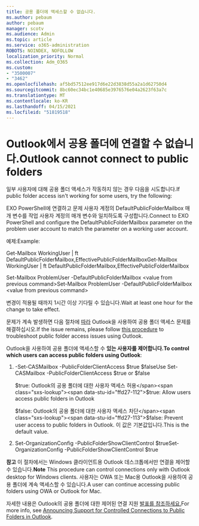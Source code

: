 ```yaml
---
title: 공용 폴더에 액세스할 수 없습니다.
ms.author: pebaum
author: pebaum
manager: scotv
ms.audience: Admin
ms.topic: article
ms.service: o365-administration
ROBOTS: NOINDEX, NOFOLLOW
localization_priority: Normal
ms.collection: Adm_O365
ms.custom:
- "3500007"
- "3462"
ms.openlocfilehash: af5bd57512ee917d6e22d3838d55a2a1d62750d4
ms.sourcegitcommit: 8bc60ec34bc1e40685e3976576e04a2623f63a7c
ms.translationtype: MT
ms.contentlocale: ko-KR
ms.lasthandoff: 04/15/2021
ms.locfileid: "51819518"
---
```

# <a name="outlook-cannot-connect-to-public-folders"></a><span data-ttu-id="ffd27-102">Outlook에서 공용 폴더에 연결할 수 없습니다.</span><span class="sxs-lookup"><span data-stu-id="ffd27-102">Outlook cannot connect to public folders</span></span>

<span data-ttu-id="ffd27-103">일부 사용자에 대해 공용 폴더 액세스가 작동하지 않는 경우 다음을 시도합니다.</span><span class="sxs-lookup"><span data-stu-id="ffd27-103">If public folder access isn't working for some users, try the following:</span></span>

<span data-ttu-id="ffd27-104">EXO PowerShell에 연결하고 문제 사용자 계정의 DefaultPublicFolderMailbox 매개 변수를 작업 사용자 계정의 매개 변수와 일치하도록 구성합니다.</span><span class="sxs-lookup"><span data-stu-id="ffd27-104">Connect to EXO PowerShell and configure the DefaultPublicFolderMailbox parameter on the problem user account to match the parameter on a working user account.</span></span>

<span data-ttu-id="ffd27-105">예제:</span><span class="sxs-lookup"><span data-stu-id="ffd27-105">Example:</span></span>

<span data-ttu-id="ffd27-106">Get-Mailbox WorkingUser | ft DefaultPublicFolderMailbox,EffectivePublicFolderMailbox</span><span class="sxs-lookup"><span data-stu-id="ffd27-106">Get-Mailbox WorkingUser | ft DefaultPublicFolderMailbox,EffectivePublicFolderMailbox</span></span>

<span data-ttu-id="ffd27-107">Set-Mailbox ProblemUser -DefaultPublicFolderMailbox \<value from previous command></span><span class="sxs-lookup"><span data-stu-id="ffd27-107">Set-Mailbox ProblemUser -DefaultPublicFolderMailbox \<value from previous command></span></span>

<span data-ttu-id="ffd27-108">변경이 적용될 때까지 1시간 이상 기다릴 수 있습니다.</span><span class="sxs-lookup"><span data-stu-id="ffd27-108">Wait at least one hour for the change to take effect.</span></span>

<span data-ttu-id="ffd27-109">문제가 계속 발생하면 다음 절차에 [따라](https://aka.ms/pfcte) Outlook을 사용하여 공용 폴더 액세스 문제를 해결하십시오.</span><span class="sxs-lookup"><span data-stu-id="ffd27-109">If the issue remains, please follow [this procedure](https://aka.ms/pfcte) to troubleshoot public folder access issues using Outlook.</span></span>
 
<span data-ttu-id="ffd27-110">Outlook을 사용하여 공용 폴더에 액세스할 수 **있는 사용자를 제어합니다.**</span><span class="sxs-lookup"><span data-stu-id="ffd27-110">**To control which users can access public folders using Outlook**:</span></span>

1.  <span data-ttu-id="ffd27-111">-Set-CASMailbox <mailboxname> -PublicFolderClientAccess $true $false</span><span class="sxs-lookup"><span data-stu-id="ffd27-111">Use Set-CASMailbox <mailboxname> -PublicFolderClientAccess $true or $false</span></span>  
      
    <span data-ttu-id="ffd27-112">$true: Outlook의 공용 폴더에 대한 사용자 액세스 허용</span><span class="sxs-lookup"><span data-stu-id="ffd27-112">$true: Allow users access public folders in Outlook</span></span>  
      
    <span data-ttu-id="ffd27-113">$false: Outlook의 공용 폴더에 대한 사용자 액세스 차단</span><span class="sxs-lookup"><span data-stu-id="ffd27-113">$false: Prevent user access to public folders in Outlook.</span></span> <span data-ttu-id="ffd27-114">이 값은 기본값입니다.</span><span class="sxs-lookup"><span data-stu-id="ffd27-114">This is the default value.</span></span>  
        
2.  <span data-ttu-id="ffd27-115">Set-OrganizationConfig -PublicFolderShowClientControl $true</span><span class="sxs-lookup"><span data-stu-id="ffd27-115">Set-OrganizationConfig -PublicFolderShowClientControl $true</span></span>   
      
<span data-ttu-id="ffd27-116">**참고** 이 절차에서는 Windows 클라이언트용 Outlook 데스크톱에서만 연결을 제어할 수 있습니다.</span><span class="sxs-lookup"><span data-stu-id="ffd27-116">**Note** This procedure can control connections only with Outlook desktop for Windows clients.</span></span> <span data-ttu-id="ffd27-117">사용자는 OWA 또는 Mac용 Outlook을 사용하여 공용 폴더에 계속 액세스할 수 있습니다.</span><span class="sxs-lookup"><span data-stu-id="ffd27-117">A user can continue accessing public folders using OWA or Outlook for Mac.</span></span>
 
<span data-ttu-id="ffd27-118">자세한 내용은 Outlook의 공용 폴더에 대한 제어된 연결 지원 [발표를 참조하세요.](https://aka.ms/controlpf)</span><span class="sxs-lookup"><span data-stu-id="ffd27-118">For more info, see [Announcing Support for Controlled Connections to Public Folders in Outlook](https://aka.ms/controlpf).</span></span>